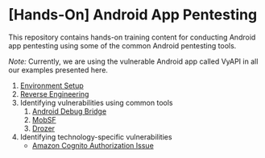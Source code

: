 # [Hands-On] Android App Pentesting

This repository contains hands-on training content for conducting Android app pentesting using some of the common Android pentesting tools.

*Note:* Currently, we are using the vulnerable Android app called VyAPI in all our examples presented here. 

1. [Environment Setup](environment_setup/README.md)
2. [Reverse Engineering](reverse_engineering/README.md)
3. Identifying vulnerabilities using common tools
   1. [Android Debug Bridge](android_debug_bridge/README.md)
   2. [MobSF](mobsf/README.md)
   3. [Drozer](drozer/README.md)
4. Identifying technology-specific vulnerabilities
   * [Amazon Cognito Authorization Issue](amazon_cognito_authz_issue/README.md)